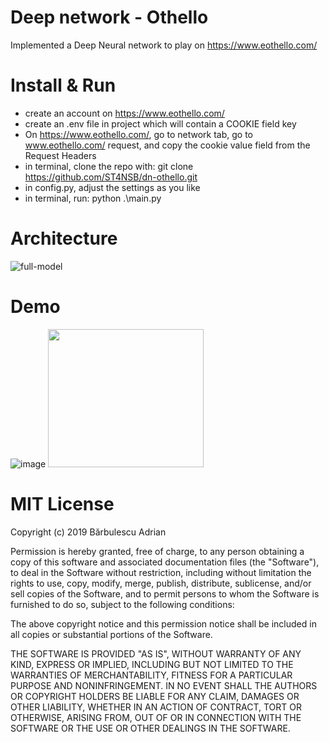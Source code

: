 # Deep network - Othello

Implemented a Deep Neural network to play on https://www.eothello.com/

# Install & Run

- create an account on https://www.eothello.com/
- create an .env file in project which will contain a COOKIE field key
- On https://www.eothello.com/, go to network tab, go to www.eothello.com/ request, and copy the cookie value field from the Request Headers
- in terminal, clone the repo with: git clone https://github.com/ST4NSB/dn-othello.git
- in config.py, adjust the settings as you like
- in terminal, run: python .\main.py

# Architecture

![full-model](https://user-images.githubusercontent.com/38291834/176272139-b2665ec6-3716-4a31-9557-051b1208583b.png)

# Demo

![image](https://user-images.githubusercontent.com/38291834/176273687-17511b0e-f275-4422-b99d-3d9487a07b88.png)
<img src="https://user-images.githubusercontent.com/38291834/176273793-a5b74f84-d2b6-4d09-8ea5-6f8a14f60c35.png" width="249" height="221" />

# MIT License

Copyright (c) 2019 Bărbulescu Adrian

Permission is hereby granted, free of charge, to any person obtaining a copy of this software and associated documentation files (the "Software"), to deal in the Software without restriction, including without limitation the rights to use, copy, modify, merge, publish, distribute, sublicense, and/or sell copies of the Software, and to permit persons to whom the Software is furnished to do so, subject to the following conditions:

The above copyright notice and this permission notice shall be included in all copies or substantial portions of the Software.

THE SOFTWARE IS PROVIDED "AS IS", WITHOUT WARRANTY OF ANY KIND, EXPRESS OR IMPLIED, INCLUDING BUT NOT LIMITED TO THE WARRANTIES OF MERCHANTABILITY, FITNESS FOR A PARTICULAR PURPOSE AND NONINFRINGEMENT. IN NO EVENT SHALL THE AUTHORS OR COPYRIGHT HOLDERS BE LIABLE FOR ANY CLAIM, DAMAGES OR OTHER LIABILITY, WHETHER IN AN ACTION OF CONTRACT, TORT OR OTHERWISE, ARISING FROM, OUT OF OR IN CONNECTION WITH THE SOFTWARE OR THE USE OR OTHER DEALINGS IN THE SOFTWARE.
